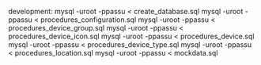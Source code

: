 development:
mysql -uroot -ppassu < create_database.sql
mysql -uroot -ppassu < procedures_configuration.sql
mysql -uroot -ppassu < procedures_device_group.sql
mysql -uroot -ppassu < procedures_device_icon.sql
mysql -uroot -ppassu < procedures_device.sql
mysql -uroot -ppassu < procedures_device_type.sql
mysql -uroot -ppassu < procedures_location.sql
mysql -uroot -ppassu < mockdata.sql